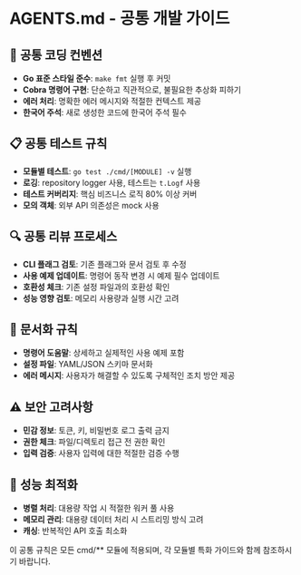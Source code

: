 <!-- 🚫 AI_MODIFY_PROHIBITED -->

<!-- This file should not be modified by AI agents -->

# AGENTS.md - 공통 개발 가이드

## 🔧 공통 코딩 컨벤션

- **Go 표준 스타일 준수**: `make fmt` 실행 후 커밋
- **Cobra 명령어 구현**: 단순하고 직관적으로, 불필요한 추상화 피하기
- **에러 처리**: 명확한 에러 메시지와 적절한 컨텍스트 제공
- **한국어 주석**: 새로 생성한 코드에 한국어 주석 필수

## 📋 공통 테스트 규칙

- **모듈별 테스트**: `go test ./cmd/[MODULE] -v` 실행
- **로깅**: repository logger 사용, 테스트는 `t.Logf` 사용
- **테스트 커버리지**: 핵심 비즈니스 로직 80% 이상 커버
- **모의 객체**: 외부 API 의존성은 mock 사용

## 🔍 공통 리뷰 프로세스

- **CLI 플래그 검토**: 기존 플래그와 문서 검토 후 수정
- **사용 예제 업데이트**: 명령어 동작 변경 시 예제 필수 업데이트
- **호환성 체크**: 기존 설정 파일과의 호환성 확인
- **성능 영향 검토**: 메모리 사용량과 실행 시간 고려

## 📖 문서화 규칙

- **명령어 도움말**: 상세하고 실제적인 사용 예제 포함
- **설정 파일**: YAML/JSON 스키마 문서화
- **에러 메시지**: 사용자가 해결할 수 있도록 구체적인 조치 방안 제공

## ⚠️ 보안 고려사항

- **민감 정보**: 토큰, 키, 비밀번호 로그 출력 금지
- **권한 체크**: 파일/디렉토리 접근 전 권한 확인
- **입력 검증**: 사용자 입력에 대한 적절한 검증 수행

## 🚀 성능 최적화

- **병렬 처리**: 대용량 작업 시 적절한 워커 풀 사용
- **메모리 관리**: 대용량 데이터 처리 시 스트리밍 방식 고려
- **캐싱**: 반복적인 API 호출 최소화

이 공통 규칙은 모든 cmd/\*\* 모듈에 적용되며, 각 모듈별 특화 가이드와 함께 참조하시기 바랍니다.
